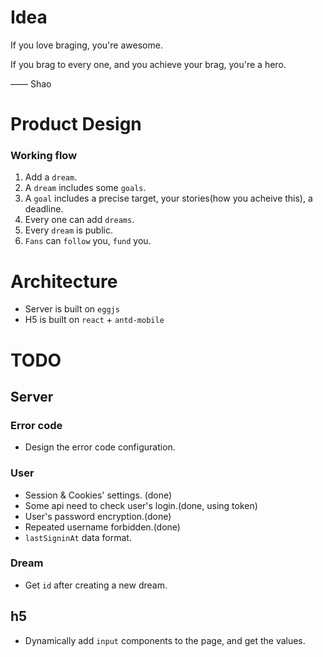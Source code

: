 # Idea

If you love braging, you're awesome.

If you brag to every one, and you achieve your brag, you're a hero. 

—— Shao


# Product Design

### Working flow
1. Add a `dream`.
2. A `dream` includes some `goals`.
3. A `goal` includes a precise target, your stories(how you acheive this), a deadline.
4. Every one can add `dreams`.
5. Every `dream` is public.
6. `Fans` can `follow` you, `fund` you.


# Architecture
* Server is built on `eggjs`
* H5 is built on `react` + `antd-mobile`

# TODO

## Server

### Error code
* Design the error code configuration.

### User
* Session & Cookies' settings. (done)
* Some api need to check user's login.(done, using token)
* User's password encryption.(done)
* Repeated username forbidden.(done)
* `lastSigninAt` data format.



### Dream
* Get `id` after creating a new dream.


## h5
* Dynamically add `input` components to the page, and get the values.
